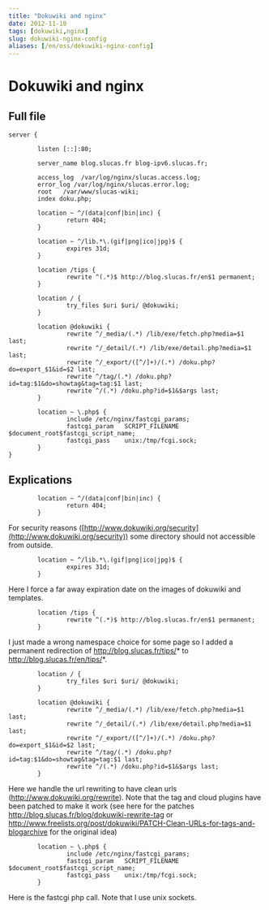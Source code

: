 ```yaml
---
title: "Dokuwiki and nginx"
date: 2012-11-10
tags: [dokuwiki,nginx]
slug: dokuwiki-nginx-config
aliases: [/en/oss/dokuwiki-nginx-config]
---
```

# Dokuwiki and nginx

## Full file

```
server {

        listen [::]:80;

        server_name blog.slucas.fr blog-ipv6.slucas.fr;

        access_log  /var/log/nginx/slucas.access.log;
        error_log /var/log/nginx/slucas.error.log;
        root   /var/www/slucas-wiki;
        index doku.php;

        location ~ ^/(data|conf|bin|inc) {
                return 404;
        }

        location ~ ^/lib.*\.(gif|png|ico|jpg)$ {
                expires 31d;
        }

        location /tips {
                rewrite ^(.*)$ http://blog.slucas.fr/en$1 permanent;
        }

        location / {
                try_files $uri $uri/ @dokuwiki;
        }

        location @dokuwiki {
                rewrite ^/_media/(.*) /lib/exe/fetch.php?media=$1 last;
                rewrite ^/_detail/(.*) /lib/exe/detail.php?media=$1 last;
                rewrite ^/_export/([^/]+)/(.*) /doku.php?do=export_$1&id=$2 last;
                rewrite ^/tag/(.*) /doku.php?id=tag:$1&do=showtag&tag=tag:$1 last;
                rewrite ^/(.*) /doku.php?id=$1&$args last;
        }

        location ~ \.php$ {
                include /etc/nginx/fastcgi_params;
                fastcgi_param   SCRIPT_FILENAME  $document_root$fastcgi_script_name;
                fastcgi_pass    unix:/tmp/fcgi.sock;
        }
}
```

## Explications

```
        location ~ ^/(data|conf|bin|inc) {
                return 404;
        }
```

For security reasons ([http://www.dokuwiki.org/security](http://www.dokuwiki.org/security)) some directory should not accessible from outside.

```
        location ~ ^/lib.*\.(gif|png|ico|jpg)$ {
                expires 31d;
        }
```

Here I force a far away expiration date on the images of dokuwiki and templates.

```
        location /tips {
                rewrite ^(.*)$ http://blog.slucas.fr/en$1 permanent;
        }
```

I just made a wrong namespace choice for some page so I added a permanent redirection of http://blog.slucas.fr/tips/* to http://blog.slucas.fr/en/tips/*.

```
        location / {
                try_files $uri $uri/ @dokuwiki;
        }

        location @dokuwiki {
                rewrite ^/_media/(.*) /lib/exe/fetch.php?media=$1 last;
                rewrite ^/_detail/(.*) /lib/exe/detail.php?media=$1 last;
                rewrite ^/_export/([^/]+)/(.*) /doku.php?do=export_$1&id=$2 last;
                rewrite ^/tag/(.*) /doku.php?id=tag:$1&do=showtag&tag=tag:$1 last;
                rewrite ^/(.*) /doku.php?id=$1&$args last;
        }

```

Here we handle the url rewriting to have clean urls (http://www.dokuwiki.org/rewrite). Note that the tag and cloud plugins have been patched to make it work (see here for the patches http://blog.slucas.fr/blog/dokuwiki-rewrite-tag or http://www.freelists.org/post/dokuwiki/PATCH-Clean-URLs-for-tags-and-blogarchive for the original idea)

```
        location ~ \.php$ {
                include /etc/nginx/fastcgi_params;
                fastcgi_param   SCRIPT_FILENAME  $document_root$fastcgi_script_name;
                fastcgi_pass    unix:/tmp/fcgi.sock;
        }
```

Here is the fastcgi php call. Note that I use unix sockets.

